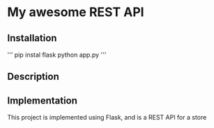 # My awesome REST API

## Installation

'''
pip instal flask
python app.py
'''

## Description



## Implementation

This project is implemented using Flask, and is a REST API for a store
